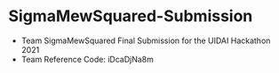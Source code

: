 # SigmaMewSquared-Submission
* Team SigmaMewSquared Final Submission for the UIDAI Hackathon 2021
* Team Reference Code: iDcaDjNa8m
